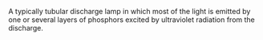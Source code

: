 A typically tubular discharge lamp in which most of the light is emitted by one or several layers of phosphors excited by ultraviolet radiation from the discharge.